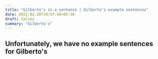 ```yaml
---
title: "Gilberto's in a sentence | Gilberto's example sentences"
date: 2021-01-20T19:57:50+05:30
draft: falses
summary: "Gilberto's"
---
```

## Unfortunately, we have no example sentences for Gilberto's                 
